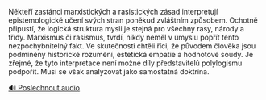 
Někteří zastánci marxistických a rasistických zásad interpretují epistemologické učení svých stran poněkud zvláštním způsobem. Ochotně připustí, že logická struktura mysli je stejná pro všechny rasy, národy a třídy. Marxismus či rasismus, tvrdí, nikdy neměl v úmyslu popřít tento nezpochybnitelný fakt. Ve skutečnosti chtěli říci, že původem člověka jsou podmíněny historické rozumění, estetická empatie a hodnotové soudy. Je zřejmé, že tyto interpretace není možné díly představitelů polylogismu podpořit. Musí se však analyzovat jako samostatná doktrína.

[🔊 Poslechnout audio](/data/7-paragraphs/audio/chapter_26/para_007-Nkte-zastnci-marxistickch-a-rasistickch-zsa.mp3)
